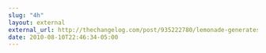 ```yaml
---
slug: "4h"
layout: external
external_url: http://thechangelog.com/post/935222780/lemonade-generates-sprites-on-the-fly-by-using-compass-a
date: 2010-08-10T22:46:34-05:00
---
```

